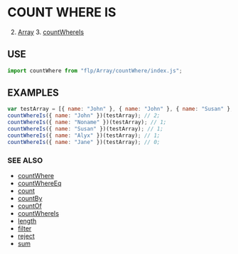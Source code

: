 # COUNT WHERE IS

2. [Array](../README.md)
    3. [countWhereIs](./README.md)


## USE

```javascript
import countWhere from "flp/Array/countWhere/index.js";
```

## EXAMPLES

```javascript
var testArray = [{ name: "John" }, { name: "John" }, { name: "Susan" }, { name: "Alyx" }, { name: "Noname" }];
countWhereIs({ name: "John" })(testArray); // 2;
countWhereIs({ name: "Noname" })(testArray); // 1;
countWhereIs({ name: "Susan" })(testArray); // 1;
countWhereIs({ name: "Alyx" })(testArray); // 1;
countWhereIs({ name: "Jane" })(testArray); // 0;
```

### SEE ALSO

- [countWhere](../countWhere/README.md)
- [countWhereEq](../countWhereEq/README.md)
- [count](../count/README.md)
- [countBy](../countBy/README.md)
- [countOf](../countOf/README.md)
- [countWhereIs](../countWhereIs/README.md)
- [length](../length/README.md)
- [filter](../filter/README.md)
- [reject](../reject/README.md)
- [sum](../sum/README.md)
